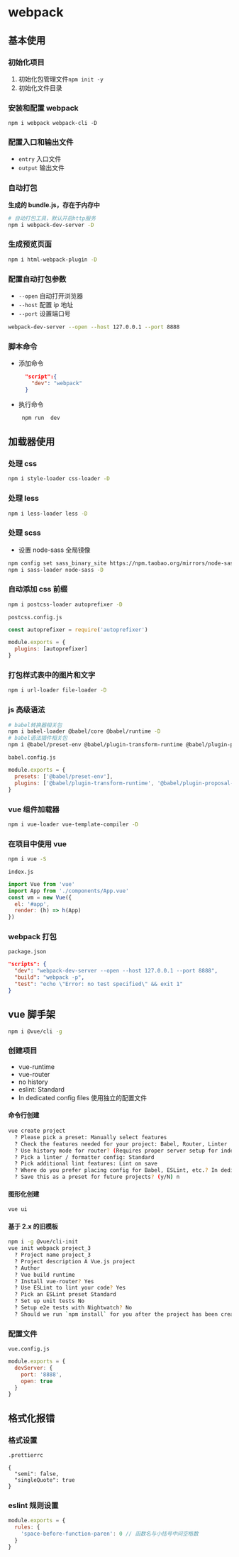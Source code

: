 # webpack

## 基本使用

### 初始化项目

1. 初始化包管理文件`npm init -y`
2. 初始化文件目录

### 安装和配置 webpack

```
npm i webpack webpack-cli -D
```

### 配置入口和输出文件

- `entry` 入口文件
- `output` 输出文件

### 自动打包

**生成的 bundle.js，存在于内存中**

```bash
# 自动打包工具，默认开启http服务
npm i webpack-dev-server -D
```

### 生成预览页面

```bash
npm i html-webpack-plugin -D
```

### 配置自动打包参数

- `--open` 自动打开浏览器
- `--host` 配置 ip 地址
- `--port` 设置端口号

```bash
webpack-dev-server --open --host 127.0.0.1 --port 8888
```

### 脚本命令

- 添加命令

  ```json
    "script":{
      "dev": "webpack"
    }
  ```

- 执行命令
  ```bash
   npm run  dev
  ```

## 加载器使用

### 处理 css

```bash
npm i style-loader css-loader -D
```

### 处理 less

```bash
npm i less-loader less -D
```

### 处理 scss

- 设置 node-sass 全局镜像

```bash
npm config set sass_binary_site https://npm.taobao.org/mirrors/node-sass/
npm i sass-loader node-sass -D
```

### 自动添加 css 前缀

```bash
npm i postcss-loader autoprefixer -D
```

`postcss.config.js`

```js
const autoprefixer = require('autoprefixer')

module.exports = {
  plugins: [autoprefixer]
}
```

### 打包样式表中的图片和文字

```bash
npm i url-loader file-loader -D
```

### js 高级语法

```bash
# babel转换器相关包
npm i babel-loader @babel/core @babel/runtime -D
# babel语法插件相关包
npm i @babel/preset-env @babel/plugin-transform-runtime @babel/plugin-proposal-class-properties -D
```

`babel.config.js`

```js
module.exports = {
  presets: ['@babel/preset-env'],
  plugins: ['@babel/plugin-transform-runtime', '@babel/plugin-proposal-class-properties']
}
```

### vue 组件加载器

```bash
npm i vue-loader vue-template-compiler -D
```

### 在项目中使用 vue

```bash
npm i vue -S
```

`index.js`

```js
import Vue from 'vue'
import App from './components/App.vue'
const vm = new Vue({
  el: '#app',
  render: (h) => h(App)
})
```

### webpack 打包

`package.json`

```json
"scripts": {
  "dev": "webpack-dev-server --open --host 127.0.0.1 --port 8888",
  "build": "webpack -p",
  "test": "echo \"Error: no test specified\" && exit 1"
}
```

## vue 脚手架

```bash
npm i @vue/cli -g
```

### 创建项目

- vue-runtime
- vue-router
- no history
- eslint: Standard
- In dedicated config files 使用独立的配置文件

#### 命令行创建

```bash
vue create project
  ? Please pick a preset: Manually select features
  ? Check the features needed for your project: Babel, Router, Linter
  ? Use history mode for router? (Requires proper server setup for index fallback in production) No
  ? Pick a linter / formatter config: Standard
  ? Pick additional lint features: Lint on save
  ? Where do you prefer placing config for Babel, ESLint, etc.? In dedicated config files
  ? Save this as a preset for future projects? (y/N) n
```

#### 图形化创建

```bash
vue ui
```

#### 基于 2.x 的旧模板

```bash
npm i -g @vue/cli-init
vue init webpack project_3
  ? Project name project_3
  ? Project description A Vue.js project
  ? Author
  ? Vue build runtime
  ? Install vue-router? Yes
  ? Use ESLint to lint your code? Yes
  ? Pick an ESLint preset Standard
  ? Set up unit tests No
  ? Setup e2e tests with Nightwatch? No
  ? Should we run `npm install` for you after the project has been created? (recommended) npm
```

### 配置文件

`vue.config.js`

```js
module.exports = {
  devServer: {
    port: '8888',
    open: true
  }
}
```

## 格式化报错

### 格式设置

`.prettierrc`

```
{
  "semi": false,
  "singleQuote": true
}
```

### eslint 规则设置

```js
module.exports = {
  rules: {
    'space-before-function-paren': 0 // 函数名与小括号中间空格数
  }
}
```
